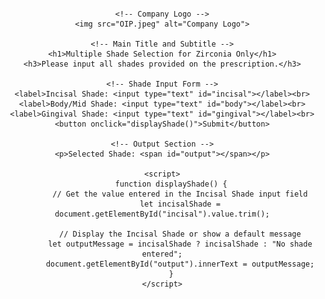 
<html>
<head>
    <title>Multiple Shade Selection for Zirconia Only</title>
    <style>
        body {
            font-family: Arial, sans-serif;
            text-align: center;
            margin: 20px;
        }
        img {
            width: 500px; /* Increased logo size */
            margin-bottom: 10px;
        }
        h1 {
            font-size: 24px;
        }
        h3 {
            font-size: 16px;
            color: gray;
        }
        input {
            margin: 5px;
            padding: 5px;
        }
        button {
            padding: 8px 12px;
            background-color: #007bff;
            color: white;
            border: none;
            cursor: pointer;
        }
        button:hover {
            background-color: #0056b3;
        }
        p {
            font-weight: bold;
            margin-top: 15px;
        }
    </style>
</head>
<body>

    <!-- Company Logo -->
    <img src="OIP.jpeg" alt="Company Logo">

    <!-- Main Title and Subtitle -->
    <h1>Multiple Shade Selection for Zirconia Only</h1>
    <h3>Please input all shades provided on the prescription.</h3>

    <!-- Shade Input Form -->
    <label>Incisal Shade: <input type="text" id="incisal"></label><br>
    <label>Body/Mid Shade: <input type="text" id="body"></label><br>
    <label>Gingival Shade: <input type="text" id="gingival"></label><br>
    <button onclick="displayShade()">Submit</button>

    <!-- Output Section -->
    <p>Selected Shade: <span id="output"></span></p>

    <script>
        function displayShade() {
            // Get the value entered in the Incisal Shade input field
            let incisalShade = document.getElementById("incisal").value.trim();

            // Display the Incisal Shade or show a default message
            let outputMessage = incisalShade ? incisalShade : "No shade entered";
            document.getElementById("output").innerText = outputMessage;
        }
    </script>

</body>
</html>
